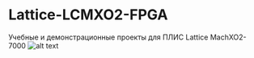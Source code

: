 # Lattice-LCMXO2-FPGA
Учебные и демонстрационные проекты для ПЛИС Lattice MachXO2-7000
![alt text](http://www.latticesemi.com/~/media/LatticeSemi/Images/ProductImages/DevelopmentKitsAndBoards/MachXO2_Breakout/MachXO2%20Breakout%20Front.png)
